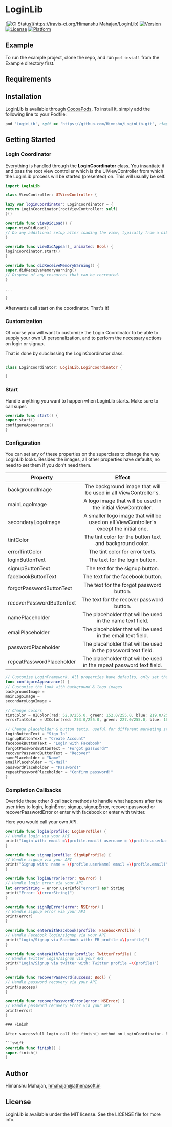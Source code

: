# LoginLib

[![CI Status](http://img.shields.io/travis/himanshumahajan68@gmail.com/LoginLib.svg?style=flat)](https://travis-ci.org/Himanshu Mahajan/LoginLib)
[![Version](https://img.shields.io/cocoapods/v/LoginLib.svg?style=flat)](http://cocoapods.org/pods/LoginLib)
[![License](https://img.shields.io/cocoapods/l/LoginLib.svg?style=flat)](http://cocoapods.org/pods/LoginLib)
[![Platform](https://img.shields.io/cocoapods/p/LoginLib.svg?style=flat)](http://cocoapods.org/pods/LoginLib)

## Example

To run the example project, clone the repo, and run `pod install` from the Example directory first.

## Requirements

## Installation

LoginLib is available through [CocoaPods](http://cocoapods.org). To install
it, simply add the following line to your Podfile:

```ruby
pod 'LoginLib', :git => 'https://github.com/Himnshu/LoginLib.git', :tag => '0.1.0'
```

## Getting Started

### Login Coordinator

Everything is handled through the **LoginCoordinator** class. You insantiate it and pass the root view controller which is the UIViewController from which the LoginLib process will be started (presented) on. This will usually be self.

```swift
import LoginLib

class ViewController: UIViewController { 

lazy var loginCoordinator: LoginCoordinator = {
return LoginCoordinator(rootViewController: self)
}()

override func viewDidLoad() {
super.viewDidLoad()
// Do any additional setup after loading the view, typically from a nib.
}

override func viewDidAppear(_ animated: Bool) {
loginCoordinator.start()
}

override func didReceiveMemoryWarning() {
super.didReceiveMemoryWarning()
// Dispose of any resources that can be recreated.
}

...

}
```

Afterwards call start on the coordinator. That's it!

### Customization

Of course you will want to customize the Login Coordinator to be able to supply your own UI personalization, and to perform the necessary actions on login or signup.

That is done by subclassing the LoginCoordinator class.

```swift

class LoginCoordinator: LoginLib.LoginCoordinator {

}

```

### Start

Handle anything you want to happen when LoginLib starts. Make sure to call super.

```swift
override func start() {
super.start()
configureAppearance()
}
```

### Configuration

You can set any of these properties on the superclass to change the way LoginLib looks. Besides the images, all other properties have defaults, no need to set them if you don't need them.

| Property  |  Effect      |
|----------|:-------------:|
| backgroundImage |  The background image that will be used in all ViewController's.  | 
| mainLogoImage |  A logo image that will be used in the initial ViewController.  | 
| secondaryLogoImage |  A smaller logo image that will be used on all ViewController's except the initial one.  | 
| tintColor |  The tint color for the button text and background color.  | 
| errorTintColor |  The tint color for error texts. | 
| loginButtonText |  The text for the login button.  | 
| signupButtonText |  The text for the signup button.  | 
| facebookButtonText |  The text for the facebook button.  | 
| forgotPasswordButtonText |  The text for the forgot password button.  | 
| recoverPasswordButtonText |  The text for the recover password button.  | 
| namePlaceholder |  The placeholder that will be used in the name text field.  | 
| emailPlaceholder |  The placeholder that will be used in the email text field.  | 
| passwordPlaceholder |  The placeholder that will be used in the password text field.  | 
| repeatPasswordPlaceholder |  The placeholder that will be used in the repeat password text field.  | 

```swift
// Customize LoginFramework. All properties have defaults, only set the ones you want.
func configureAppearance() {
// Customize the look with background & logo images
backgroundImage = 
mainLogoImage =
secondaryLogoImage =

// Change colors
tintColor = UIColor(red: 52.0/255.0, green: 152.0/255.0, blue: 219.0/255.0, alpha: 1)
errorTintColor = UIColor(red: 253.0/255.0, green: 227.0/255.0, blue: 167.0/255.0, alpha: 1)

// Change placeholder & button texts, useful for different marketing style or language.
loginButtonText = "Sign In"
signupButtonText = "Create Account"
facebookButtonText = "Login with Facebook"
forgotPasswordButtonText = "Forgot password?"
recoverPasswordButtonText = "Recover"
namePlaceholder = "Name"
emailPlaceholder = "E-Mail"
passwordPlaceholder = "Password!"
repeatPasswordPlaceholder = "Confirm password!"
}
```

### Completion Callbacks

Override these other 8 callback methods to handle what happens after the user tries to login, loginError, signup, signupError, recover password or recoverPasswordError or enter with facebook or enter with twitter.

Here you would call your own API.

```swift
override func login(profile: LoginProfile) {
// Handle login via your API
print("Login with: email =\(profile.email) username = \(profile.userName)")
}

override func signup(profile: SignUpProfile) {
// Handle signup via your API
print("Signup with: name = \(profile.userName) email =\(profile.email)")
}

override func loginError(error: NSError) {
// Handle login error via your API
let errorString = error.userInfo["error"] as? String
print("Error: \(errorString)")
}

override func signUpError(error: NSError) {
// Handle signup error via your API
print(error)
}

override func enterWithFacebook(profile: FacebookProfile) {
// Handle Facebook login/signup via your API
print("Login/Signup via Facebook with: FB profile =\(profile)")
}

override func enterWithTwitter(profile: TwitterProfile) {
// Handle Twitter login/signup via your API
print("Login/Signup via twitter with: Twitter profile =\(profile)")
}

override func recoverPassword(success: Bool) {
// Handle password recovery via your API
print(success)
}

override func recoverPasswordError(error: NSError) {
// Handle password recovery Error via your API
print(error)
}

### Finish

After successfull login call the finish() method on LoginCoordinator. Be sure to call super.

```swift
override func finish() {
super.finish()
}
```


## Author

Himanshu Mahajan, hmahajan@athenasoft.in

## License

LoginLib is available under the MIT license. See the LICENSE file for more info.
